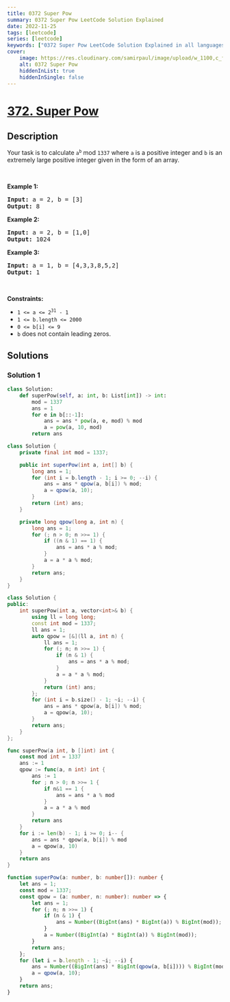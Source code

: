 ```yaml
---
title: 0372 Super Pow
summary: 0372 Super Pow LeetCode Solution Explained
date: 2022-11-25
tags: [leetcode]
series: [leetcode]
keywords: ["0372 Super Pow LeetCode Solution Explained in all languages", "0372 Super Pow", "LeetCode", "leetcode solution in Python3 C++ Java Go PHP Ruby Swift TypeScript Rust C# JavaScript C", "GeeksforGeeks", "InterviewBit", "Coding Ninjas", "HackerRank", "HackerEarth", "CodeChef", "TopCoder", "AlgoExpert", "freeCodeCamp", "Codeforces", "GitHub", "AtCoder", "Samir Paul"]
cover:
    image: https://res.cloudinary.com/samirpaul/image/upload/w_1100,c_fit,co_rgb:FFFFFF,l_text:Arial_75_bold:0372 Super Pow - Solution Explained/problem-solving.webp
    alt: 0372 Super Pow
    hiddenInList: true
    hiddenInSingle: false
---
```



# [372. Super Pow](https://leetcode.com/problems/super-pow)


## Description

<p>Your task is to calculate <code>a<sup>b</sup></code> mod <code>1337</code> where <code>a</code> is a positive integer and <code>b</code> is an extremely large positive integer given in the form of an array.</p>

<p>&nbsp;</p>
<p><strong class="example">Example 1:</strong></p>

<pre>
<strong>Input:</strong> a = 2, b = [3]
<strong>Output:</strong> 8
</pre>

<p><strong class="example">Example 2:</strong></p>

<pre>
<strong>Input:</strong> a = 2, b = [1,0]
<strong>Output:</strong> 1024
</pre>

<p><strong class="example">Example 3:</strong></p>

<pre>
<strong>Input:</strong> a = 1, b = [4,3,3,8,5,2]
<strong>Output:</strong> 1
</pre>

<p>&nbsp;</p>
<p><strong>Constraints:</strong></p>

<ul>
	<li><code>1 &lt;= a &lt;= 2<sup>31</sup> - 1</code></li>
	<li><code>1 &lt;= b.length &lt;= 2000</code></li>
	<li><code>0 &lt;= b[i] &lt;= 9</code></li>
	<li><code>b</code> does not contain leading zeros.</li>
</ul>

## Solutions

### Solution 1

<!-- tabs:start -->

```python
class Solution:
    def superPow(self, a: int, b: List[int]) -> int:
        mod = 1337
        ans = 1
        for e in b[::-1]:
            ans = ans * pow(a, e, mod) % mod
            a = pow(a, 10, mod)
        return ans
```

```java
class Solution {
    private final int mod = 1337;

    public int superPow(int a, int[] b) {
        long ans = 1;
        for (int i = b.length - 1; i >= 0; --i) {
            ans = ans * qpow(a, b[i]) % mod;
            a = qpow(a, 10);
        }
        return (int) ans;
    }

    private long qpow(long a, int n) {
        long ans = 1;
        for (; n > 0; n >>= 1) {
            if ((n & 1) == 1) {
                ans = ans * a % mod;
            }
            a = a * a % mod;
        }
        return ans;
    }
}
```

```cpp
class Solution {
public:
    int superPow(int a, vector<int>& b) {
        using ll = long long;
        const int mod = 1337;
        ll ans = 1;
        auto qpow = [&](ll a, int n) {
            ll ans = 1;
            for (; n; n >>= 1) {
                if (n & 1) {
                    ans = ans * a % mod;
                }
                a = a * a % mod;
            }
            return (int) ans;
        };
        for (int i = b.size() - 1; ~i; --i) {
            ans = ans * qpow(a, b[i]) % mod;
            a = qpow(a, 10);
        }
        return ans;
    }
};
```

```go
func superPow(a int, b []int) int {
	const mod int = 1337
	ans := 1
	qpow := func(a, n int) int {
		ans := 1
		for ; n > 0; n >>= 1 {
			if n&1 == 1 {
				ans = ans * a % mod
			}
			a = a * a % mod
		}
		return ans
	}
	for i := len(b) - 1; i >= 0; i-- {
		ans = ans * qpow(a, b[i]) % mod
		a = qpow(a, 10)
	}
	return ans
}
```

```ts
function superPow(a: number, b: number[]): number {
    let ans = 1;
    const mod = 1337;
    const qpow = (a: number, n: number): number => {
        let ans = 1;
        for (; n; n >>= 1) {
            if (n & 1) {
                ans = Number((BigInt(ans) * BigInt(a)) % BigInt(mod));
            }
            a = Number((BigInt(a) * BigInt(a)) % BigInt(mod));
        }
        return ans;
    };
    for (let i = b.length - 1; ~i; --i) {
        ans = Number((BigInt(ans) * BigInt(qpow(a, b[i]))) % BigInt(mod));
        a = qpow(a, 10);
    }
    return ans;
}
```

<!-- tabs:end -->

<!-- end -->
